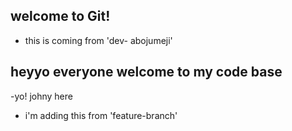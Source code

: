## welcome to Git!

- this is coming from 'dev- abojumeji'

## heyyo everyone welcome to my code base

-yo! johny here

- i'm adding this from 'feature-branch'
